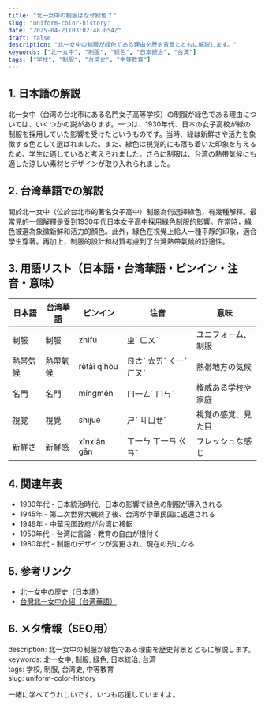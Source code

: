 ```yaml
---
title: "北一女中の制服はなぜ緑色？"
slug: "uniform-color-history"
date: "2025-04-21T03:02:48.054Z"
draft: false
description: "北一女中の制服が緑色である理由を歴史背景とともに解説します。"
keywords: ["北一女中", "制服", "緑色", "日本統治", "台湾"]
tags: ["学校", "制服", "台湾史", "中等教育"]
---
```


## 1. 日本語の解説  
北一女中（台湾の台北市にある名門女子高等学校）の制服が緑色である理由については、いくつかの説があります。一つは、1930年代、日本の女子高校が緑の制服を採用していた影響を受けたというものです。当時、緑は新鮮さや活力を象徴する色として選ばれました。また、緑色は視覚的にも落ち着いた印象を与えるため、学生に適していると考えられました。さらに制服は、台湾の熱帯気候にも適した涼しい素材とデザインが取り入れられました。

## 2. 台湾華語での解説  
關於北一女中（位於台北市的著名女子高中）制服為何選擇綠色，有幾種解釋。最常見的一個解釋是受到1930年代日本女子高中採用綠色制服的影響。在當時，綠色被選為象徵新鮮和活力的顏色。此外，綠色在視覺上給人一種平靜的印象，適合學生穿著。再加上，制服的設計和材質考慮到了台灣熱帶氣候的舒適性。

## 3. 用語リスト（日本語・台湾華語・ピンイン・注音・意味）  
| 日本語   | 台湾華語     | ピンイン      | 注音      | 意味           |
|--------|----------|-----------|---------|--------------|
| 制服     | 制服        | zhìfú        | ㄓˋ ㄈㄨˊ   | ユニフォーム、制服  |
| 熱帯気候  | 熱帶氣候    | rètài qìhòu | ㄖㄜˋ ㄊㄞˋ ㄑ一ˋ ㄏㄡˋ | 熱帯地方の気候    |
| 名門     | 名門       | míngmén     | ㄇ一ㄥˊ ㄇㄣˊ  | 権威ある学校や家庭 |
| 視覚     | 視覺       | shìjué      | ㄕˋ ㄐㄩㄝˊ   | 視覚の感覚、見た目  |
| 新鮮さ    | 新鮮感     | xīnxiān gǎn | ㄒ一ㄣ ㄒ一ㄢ ㄍㄢˇ | フレッシュな感じ   |

## 4. 関連年表  
- 1930年代 - 日本統治時代、日本の影響で緑色の制服が導入される  
- 1945年 - 第二次世界大戦終了後、台湾が中華民国に返還される  
- 1949年 - 中華民国政府が台湾に移転  
- 1950年代 - 台湾に言論・教育の自由が根付く  
- 1980年代 - 制服のデザインが変更され、現在の形になる

## 5. 参考リンク  
- [北一女中の歴史（日本語）](https://ja.wikipedia.org/wiki/%E5%8C%97%E4%B8%80%E5%A5%B3%E4%B8%AD)
- [台灣北一女中介紹（台湾華語）](https://zh.wikipedia.org/wiki/%E5%8F%B0%E5%8C%97%E5%B8%82%E7%AB%8B%E5%8C%97%E4%B8%80%E5%A5%B3%E5%AD%B8)

## 6. メタ情報（SEO用）  
description: 北一女中の制服が緑色である理由を歴史背景とともに解説します。  
keywords: 北一女中, 制服, 緑色, 日本統治, 台湾  
tags: 学校, 制服, 台湾史, 中等教育  
slug: uniform-color-history

一緒に学べてうれしいです。いつも応援していますよ。